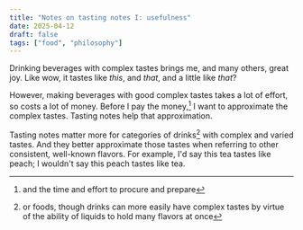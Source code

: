```yaml
---
title: "Notes on tasting notes I: usefulness"
date: 2025-04-12
draft: false
tags: ["food", "philosophy"]
---
```

Drinking beverages with complex tastes brings me, and many others, great joy. Like wow, it tastes like _this_, and _that_, and a little like _that_?

However, making beverages with good complex tastes takes a lot of effort, so costs a lot of money. Before I pay the money,[^1] I want to approximate the complex tastes. Tasting notes help that approximation.
[^1]: and the time and effort to procure and prepare

Tasting notes matter more for categories of drinks[^2] with complex and varied tastes. And they better approximate those tastes when referring to other consistent, well-known flavors. For example, I'd say this tea tastes like peach; I wouldn't say this peach tastes like tea.
[^2]: or foods, though drinks can more easily have complex tastes by virtue of the ability of liquids to hold many flavors at once

